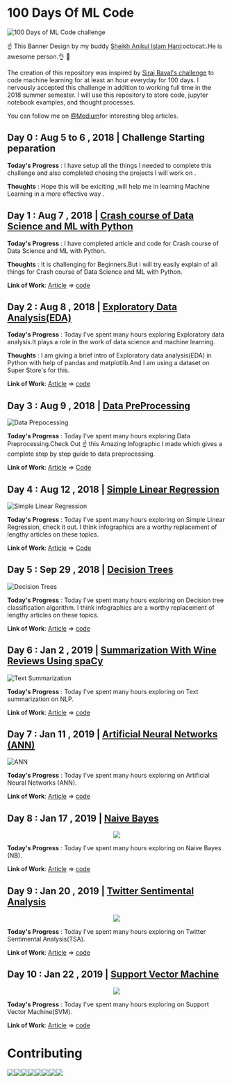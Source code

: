 # 100 Days Of ML Code

![100 Days of ML Code challenge](InfoGraphs/GithubBanner.png) 

:point_up: This Banner Design by my buddy [Sheikh Anikul Islam Hani](https://github.com/SheikhAnikulIslam):octocat:.He is awesome person.:ok_hand: :bust_in_silhouette:

The creation of this repository was inspired by [Siraj Raval's challenge](https://www.linkedin.com/feed/update/urn:li:activity:6420525903968825344/) to code machine learning for at least an hour everyday for 100 days.
I nervously accepted this challenge in addition to working full time in the 2018 summer semester. I will use this repository to store code, jupyter notebook examples, and thought processes.

You can follow me on [@Medium](https://medium.com/@harunshimanto)for interesting blog articles.
## Day 0 : Aug 5 to 6 , 2018 | Challenge Starting peparation 

**Today's Progress** : I have setup all the things I needed to complete this challenge and also completed chosing the projects I will work on .

**Thoughts** : Hope this will be exiciting ,will help me in learning Machine Learning in a more effective way .

## Day 1 : Aug 7 , 2018 | [Crash course of Data Science and ML with Python](https://www.linkedin.com/feed/update/urn:li:activity:6432532718810169344/)

**Today's Progress** : I have completed article and code for Crash course of Data Science and ML with Python.

**Thoughts** : It is challenging for Beginners.But i will try easily explain of all things for Crash course of Data Science and ML with Python.

**Link of Work**: [Article](https://hackernoon.com/10-ways-to-make-python-a-dangerous-language-for-data-science-6b88566ac040) => [code](http://bit.ly/2KC7EvY)
 
## Day 2 : Aug 8 , 2018 | [Exploratory Data Analysis(EDA)](https://www.linkedin.com/feed/update/urn:li:activity:6432869901274312704)

**Today's Progress** : Today I've spent many hours exploring Exploratory data analysis.It plays a role in the work of data science and machine learning.

**Thoughts** : I am giving a brief intro of Exploratory data analysis(EDA) in Python with help of pandas and matplotlib.And I am using a dataset on Super Store's for this.

**Link of Work**: [Article](https://hackernoon.com/overview-of-exploratory-data-analysis-with-python-6213e105b00b) => [code](http://bit.ly/2KytuAo)

## Day 3 : Aug 9 , 2018 | [Data PreProcessing](https://www.linkedin.com/feed/update/urn:li:activity:6433216669149159424)

![Data Prepocessing](InfoGraphs/Day3.png)

**Today's Progress** : Today I've spent many hours exploring Data Preprocessing.Check Out :point_up: this Amazing Infographic I made which gives a complete step by step guide to data preprocessing.

**Link of Work**: [Article](https://medium.com/datadriveninvestor/data-preprocessing-for-machine-learning-188e9eef1d2c) => [Code](http://bit.ly/2KDkTfT)

## Day 4 : Aug 12 , 2018 | [Simple Linear Regression](https://www.linkedin.com/feed/update/urn:li:activity:6434122254916902912)

![Simple Linear Regression](InfoGraphs/Day4.png)

**Today's Progress** : Today I've spent many hours exploring on Simple Linear Regression, check it out. I think infographics are a worthy replacement of lengthy articles on these topics. 


**Link of Work**: [Article](http://bit.ly/2MbIzO4) => [Code](http://bit.ly/2MjvQrS)


## Day 5 : Sep 29 , 2018 | [Decision Trees](https://www.linkedin.com/feed/update/urn:li:activity:6451684610320502784)

![Decision Trees](InfoGraphs/Day5.png)

**Today's Progress** : Today I've spent many hours exploring on Decision tree classification algorithm. I think infographics are a worthy replacement of lengthy articles on these topics. 

**Link of Work**: [Article](https://bit.ly/2jnSH5w) => [code](https://bit.ly/2xLec7M)

## Day 6 : Jan 2 , 2019 | [Summarization With Wine Reviews Using spaCy](https://twitter.com/Shimanto47/status/1080707882197278722)

![Text Summarization](https://i.imgur.com/DRBrg5m.gif)

**Today's Progress** : Today I've spent many hours exploring on Text summarization on NLP.

**Link of Work**: [Article](https://goo.gl/Gr7kcG) => [code](https://goo.gl/rZatDk)

## Day 7 : Jan 11 , 2019 | [Artificial Neural Networks (ANN)](https://twitter.com/Shimanto47/status/1083786783911890944)

![ANN](InfoGraphs/ANN-Day7.jpg)

**Today's Progress** : Today I've spent many hours exploring on Artificial Neural Networks (ANN).

**Link of Work**: [Article](https://goo.gl/E2mTx1) => [code](https://goo.gl/xSJZCZ)

## Day 8 : Jan 17 , 2019 | [Naive Bayes](https://www.linkedin.com/feed/update/urn:li:activity:6491368088909504512)

<p align="center">
  <img src="https://github.com/harunshimanto/100-Days-Of-ML-Code/blob/master/InfoGraphs/Naive Bayes.png">
</p>

**Today's Progress** : Today I've spent many hours exploring on Naive Bayes (NB).

**Link of Work**: [Article](https://goo.gl/YhgWKm) => [code](https://goo.gl/2KjZkC)

## Day 9 : Jan 20 , 2019 | [Twitter Sentimental Analysis](https://www.linkedin.com/feed/update/urn:li:activity:6492808074607333376)

<p align="center">
  <img src="https://github.com/harunshimanto/100-Days-Of-ML-Code/blob/master/InfoGraphs/Day9.png">
</p>

**Today's Progress** : Today I've spent many hours exploring on Twitter Sentimental Analysis(TSA).

**Link of Work**: [Article](https://goo.gl/tn4t8E) => [code](https://goo.gl/JwQQ8g)

## Day 10 : Jan 22 , 2019 | [Support Vector Machine](https://www.linkedin.com/feed/update/urn:li:activity:6493492920488984576)

<p align="center">
  <img src="https://github.com/harunshimanto/100-Days-Of-ML-Code/blob/master/InfoGraphs/Day10.gif">
</p>

**Today's Progress** : Today I've spent many hours exploring on Support Vector Machine(SVM).

**Link of Work**: [Article](https://goo.gl/gKvFKk) => [code](https://goo.gl/vjSCwP)

# Contributing
[![](https://sourcerer.io/fame/harunshimanto/harunshimanto/100-Days-Of-ML-Code/images/0)](https://sourcerer.io/fame/harunshimanto/harunshimanto/100-Days-Of-ML-Code/links/0)[![](https://sourcerer.io/fame/harunshimanto/harunshimanto/100-Days-Of-ML-Code/images/1)](https://sourcerer.io/fame/harunshimanto/harunshimanto/100-Days-Of-ML-Code/links/1)[![](https://sourcerer.io/fame/harunshimanto/harunshimanto/100-Days-Of-ML-Code/images/2)](https://sourcerer.io/fame/harunshimanto/harunshimanto/100-Days-Of-ML-Code/links/2)[![](https://sourcerer.io/fame/harunshimanto/harunshimanto/100-Days-Of-ML-Code/images/3)](https://sourcerer.io/fame/harunshimanto/harunshimanto/100-Days-Of-ML-Code/links/3)[![](https://sourcerer.io/fame/harunshimanto/harunshimanto/100-Days-Of-ML-Code/images/4)](https://sourcerer.io/fame/harunshimanto/harunshimanto/100-Days-Of-ML-Code/links/4)[![](https://sourcerer.io/fame/harunshimanto/harunshimanto/100-Days-Of-ML-Code/images/5)](https://sourcerer.io/fame/harunshimanto/harunshimanto/100-Days-Of-ML-Code/links/5)[![](https://sourcerer.io/fame/harunshimanto/harunshimanto/100-Days-Of-ML-Code/images/6)](https://sourcerer.io/fame/harunshimanto/harunshimanto/100-Days-Of-ML-Code/links/6)[![](https://sourcerer.io/fame/harunshimanto/harunshimanto/100-Days-Of-ML-Code/images/7)](https://sourcerer.io/fame/harunshimanto/harunshimanto/100-Days-Of-ML-Code/links/7)
